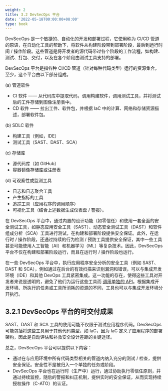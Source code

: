 ```yaml
---
weight: 2
title: 3.2 DevSecOps 平台
date: '2022-05-18T00:00:00+08:00'
type: book
---
```


DevSecOps 是一个敏捷的、自动化的开发和部署过程，它使用称为 CI/CD 管道的原语，在自动化工具的帮助下，将软件从构建阶段带到部署阶段，最后到运行时间 / 操作阶段。这些管道是将开发者的源代码带过各个阶段的工作流程，如构建、测试、打包、交付，以及在各个阶段由测试工具支持的部署。

DevSecOps 平台是指各种 CI/CD 管道（针对每种代码类型）运行的资源集合。至少，这个平台由以下部分组成。

(a) 管道软件

-   CI 软件 —— 从代码库中提取代码，调用构建软件，调用测试工具，并将测试后的工件存储到图像注册表中。
-   CD 软件 —— 拉出工件、软件包，并根据 IaC 中的计算、网络和存储资源描述，部署软件包。

(b) SDLC 软件

-   构建工具（例如，IDE）
-   测试工具（SAST、DAST、SCA）

(c) 存储库

-   源代码库（如 GitHub）
-   容器镜像存储库或注册表

(d) 可观察性或监测工具

-   日志和日志聚合工具
-   产生指标的工具
-   追踪工具（应用程序的调用顺序）
-   可视化工具（结合上述数据生成仪表盘 / 警报）。

在 DevSecOps 平台中，通过内置的设计功能（如零信任）和使用一套全面的安全测试工具，如静态应用安全工具（SAST）、动态安全测试工具（DAST）和软件组成分析（SCA）工具进行测试，在构建和部署阶段提供安全保证。此外，在运行时 / 操作阶段，还通过持续的行为检测 / 预防工具提供安全保证，其中一些工具甚至可能使用人工智能（AI）和机器学习（ML）等复杂技术。因此，DevSecOps 平台不仅在构建和部署阶段运行，而且在运行时 / 操作阶段也运行。

在一些 DevSecOps 平台中，执行应用程序安全分析的安全工具（例如 SAST、DAST 和 SCA），例如通过在后台的有效扫描来识别漏洞和错误，可以与集成开发环境（IDE）和其他 DevOps 工具紧密集成。这一功能的存在，使得这些工具对开发者来说是透明的，避免了他们为运行这些工具而 [调用单独的 API](https://sdtimes.com/security/appsec-vs-devsecops-and-what-that-means-for-developers/)。根据集成开发环境、所执行的任务或工具所消耗的资源的不同，工具也可以与集成开发环境分开执行。

## 3.2.1 DevSecOps 平台的可交付成果

SAST、DAST 和 SCA 工具的使用可能不仅限于测试应用程序代码。DevSecOps 可能包括将这些工具用于其他代码类型，如 IaC，因为 IaC 定义了应用程序的部署架构，因此是自动评估和补救安全设计差距的关键途径。

总之，DevSecOps 平台可以提供以下内容：

-   通过在与应用环境中所有代码类型相关的管道内纳入充分的测试 / 检查，提供安全保证。安全性不是被归入一个单独的任务或阶段。
-   DevSecOps 平台也在运行时（生产中）运行，通过协助执行零信任原则，并通过持续监控，随后的警报和纠正机制，提供实时的安全保证，从而实现持续授权操作（C-ATO）的认证。